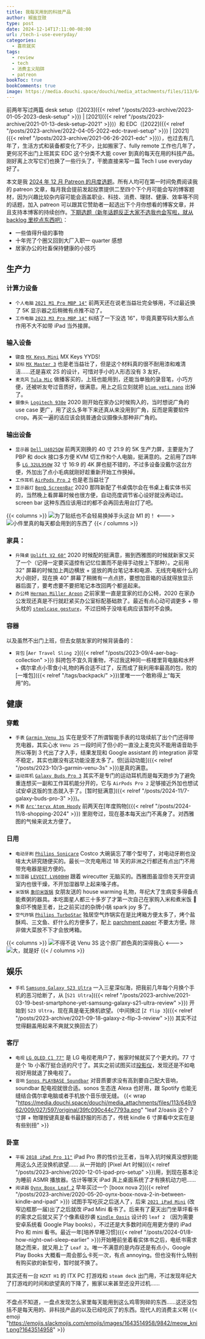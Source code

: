 ```yaml
---
title: 我每天用到的科技产品
author: 椒盐豆豉
type: post
date: 2024-12-14T17:11:00-08:00
url: /tech-i-use-everyday/
categories:
  - 喜欢就买
tags:
  - review
  - tech
  - 消费主义陷阱
  - patreon
bookToc: true
bookComments: true
image: https://media.douchi.space/douchi/media_attachments/files/113/649/940/703/956/861/original/320cd00f7f2a6d25.png
---
```


前两年写过两篇 desk setup（[2023]({{< relref "/posts/2023-archive/2023-01-05-2023-desk-setup" >}}) | [2021]({{< relref "/posts/2023-archive/2021-01-13-desk-setup-2021" >}})）和 EDC（[2022]({{< relref "/posts/2023-archive/2022-04-05-2022-edc-travel-setup" >}}) | [2021]({{< relref "/posts/2023-archive/2021-06-26-2021-edc" >}})），也过去有几年了，生活方式和装备都变化了不少，比如搬家了、fully remote 工作也几年了，更何况不出门上班其实 EDC 这个分类不大能 cover 到真的每天在用的科技产品。刚好离上次写它们也换了一些行头了，干脆直接来写一篇 Tech I use everyday 好了。

<!--more-->

本文是我 [2024 年 12 月 Patreon 的月度选题](https://www.patreon.com/posts/116604741)。所有人均可在第一时间免费阅读我的 patreon 文章，每月我会提前发起投票提供二至四个下个月可能会写的博客题材，因为兴趣比较杂内容可能会涵盖职业、科技、消费、理财、健康、效率等不同的话题，加入 patreon 可以跟其它赞助者一起选出下个月你想看的博客文章，并且支持本博客的持续创作。[下期选题（新年话题反正大家不选我也会写啦，就从 backlog 里挖点东西吧）](https://www.patreon.com/posts/2025-nian-1-yue-117947013)：
- 一些值得升级的事物
- 十年兜了个圈又回到大厂入职一 quarter 感想
- 居家办公的社畜保持健康的小技巧

## 生产力
### 计算力设备
- `个人电脑` [`2021 M1 Pro MBP 14"`](https://amzn.to/3vKLstv) 前两天还在说老当益壮完全够用，不过最近换了 5K 显示器之后稍微有点推不动了。
- `工作电脑` [`2023 M3 Pro MBP 14"`](https://amzn.to/3VGTiSm) 纠结了一下没选 16"，毕竟真要写码大那么点作用不大不如带 iPad 当外接屏。

### 输入设备
- `键盘` [`MX Keys Mini`](https://amzn.to/3is7HOv) MX Keys YYDS!
- `鼠标` [`MX Master 3`](https://amzn.to/39okewZ) 也是老当益壮了，但是这个材料真的很不耐用漆和难清洁……还是喜欢 2S 的设计，可惜对手小的人形态没有 3 友好。
- `麦克风` [`Tula Mic`](https://amzn.to/3jQSt9u) 做播客买的，上班也能用到，还能当单独的录音笔，小巧方便，还被听友夸过音质好，很满意。用上之后立刻就把 [`blue yeti nano`](https://amzn.to/3ZDfRbD) 出掉了。
- `摄像头` [`Logitech 930e`](https://amzn.to/3DrXu1N) 2020 刚开始在家办公时候购入的，当时想说广角的 use case 更广，用了这么多年下来还真从来没用到广角，反而是需要软件 crop。再买一遍的话应该会挑普通会议摄像头那种非广角的。

### 输出设备
- `显示器` [`Dell U4025QW`](https://amzn.to/4gc1K3B) 前两天刚换的 40 寸 21:9 的 5K 生产力屏，主要是为了 PBP 和 dock 接口多方便 KVM 切工作和个人电脑，挺满意的。之前用了四年多 [`LG 32UL950W`](https://amzn.to/3bpbj18) 32 寸 16:9 的 4K 屏也挺不错的，不过多设备没戴尔这台方便，外加出了点小毛病就刚好趁重新开始工作换掉。
- `工作耳机` [`AirPods Pro 2`](https://amzn.to/3fZOENk) 也是老当益壮了
- `显示器灯` [`BenQ ScreenBar`](https://amzn.to/3DhJzeK) 2020 那阵新配了书桌偶尔会在书桌上看实体书买的，当然晚上看屏幕时候也很方便，自动亮度调节省心设好就没再动过。screen bar 这种东西应该用过的都不会再回去用台灯了吧。

{{< columns >}}
![为了贴纸也不会轻易换掉手头这台 M1 的！](https://media.douchi.space/douchi/media_attachments/files/113/644/331/042/067/790/original/893a17674e62d74d.png)
<--->
![小件里真的每天都会用到的东西了](https://media.douchi.space/douchi/media_attachments/files/113/542/314/760/916/635/original/94706403ba4544eb.png)
{{< / columns >}}

### 家具：
- `升降桌` [`Uplift V2 60"`](https://amzn.to/4gzCWTv) 2020 时候配的挺满意，搬到西雅图的时候就新家又买了一个（记得一定要买遥控有记忆位置而不是得手动按上下那种）。之前用 32" 屏幕的时候加上两边横放 + 竖放的两台笔记本和电源、无线充电板什么的大小刚好，现在换 40" 屏幕了稍微有一点点挤，要想加音箱的话就得放显示器后面了，要考虑要不要把笔记本改回两个都竖起来。
- `办公椅` [`Herman Miller Areon`](https://amzn.to/49AEfPP) 之前家里一直是宜家的烂办公椅，2020 在家办公发现还真是不行就赶紧买办公室标配基础款了。最近有点心动可调更多 + 带头枕的 [`steelcase gesture`](https://amzn.to/4iA33eS)，不过旧椅子没啥毛病应该暂时不会换。

### 容器
以及虽然不出门上班，但去女朋友家的时候背装备的：
- `背包` [`Aer Travel Sling 2`]({{< relref "/posts/2023-09/4-aer-bag-collection" >}}) 斜挎包不宜久背重物，不过我这种同一栋楼里背电脑和水杯 + 偶尔拿点小零食小礼物的再合适不过了，反而成了我利用率最高的包，败的[一堆包]({{< relref "/tags/backpack/" >}})里唯一一个敢称得上“每天用”的。

## 健康
### 穿戴
- `手表` [`Garmin Venu 3S`](https://amzn.to/3ZFwD9Y) 实在是受不了所谓智能手表的垃圾续航了出个门还得带充电器，其实心水 `Venu 2S` 一段时间了但小的一直没上麦克风不能用语音助手所以等到 3 代出了才入手，结果发现和 Google assistant 的 integration 非常不稳定，其实也跟没有这功能没差太多了。但[运动功能]({{< relref "/posts/2023-10/3-garmin-venu-3s" >}})是真的满意。
- `运动耳机` [`Galaxy Buds Pro 3`](https://amzn.to/48rUQVr) 其实不是专门的运动耳机而是每天跑步为了避免重连想买一副和工作耳机能分开的，它与 `AirPods Pro 2` 足够接近外加也想试试安卓这版的生态就入手了。[暂时挺满意]({{< relref "/posts/2024-11/7-galaxy-buds-pro-3" >}})。
- `外套` [`Arc'teryx Atom Hoody`](https://amzn.to/3CE6rog) 前两天在[年度购物]({{< relref "/posts/2024-11/8-shopping-2024" >}}) 里刚夸过，现在基本每天出门不离身了。对西雅图的气候来说太方便了。

### 日用
- `电动牙刷` [`Philips Sonicare`](https://amzn.to/3DrZlDN) Costco 大碗装忘了哪个型号了，对电动牙刷也没啥太大研究随便买的。最长一次充电用过 18 天的非洲之行都还有点出门不用带充电器是挺方便的。
- `加湿器` [`LEVOIT LV600HH`](https://amzn.to/41B8rrT) 跟着 wirecutter 无脑买的。西雅图虽湿但冬天开空调室内也很干燥，不开加湿器早上起来嗓子疼。
- `米饭锅` [`象印米饭锅`](https://amzn.to/4izcICp) 女朋友送的 house warming 礼物，年纪大了生病变多得备点能煮粥的器具。本吃面星人都三十多岁了才第一次自己在家购入米和煮米饭 🤣 象印不愧是王者，比之前买过的杂牌小锅 spark joy 多了。
- `空气炸锅` [`Philips TurboStar`](https://amzn.to/4gdRng1) 独居空气炸锅实在是比烤箱方便太多了，烤个盐酥鸡、三文鱼、虾什么的方便多了，配上 [parchment paper](https://amzn.to/3VEh1SY) 不要太方便。除非做大菜放不下才会放烤箱。

{{< columns >}}
![不得不说 Venu 3S 这个原厂颜色真的深得我心](https://media.douchi.space/douchi/media_attachments/files/111/229/909/977/327/043/original/84dfd85317cdba81.png)
<--->
![大，就是好](https://media.douchi.space/douchi/media_attachments/files/107/764/260/699/495/945/original/625681cc2bb159c3.png)
{{< / columns >}}

## 娱乐
- `手机` [`Samsung Galaxy S23 Ultra`](https://amzn.to/3OZteOx) 一入三星深似海，把我前几年每个月换个手机的恶习给断了，从 [`S21 Ultra`]({{< relref "/posts/2023-archive/2021-03-19-best-smartphone-yet-samsung-galaxy-s21-ultra-review" >}}) 开始到 `S23 Ultra`，现在真是毫无换机欲望。（中间换过 [`Z flip 3`]({{< relref "/posts/2023-archive/2021-09-18-galaxy-z-flip-3-review" >}}) 其实不过觉得翻盖用起来不爽就又换回去了）

### 客厅
- `电视` [`LG OLED C1 77"`](https://amzn.to/3BGsc6R) 是 LG 电视老用户了，搬家时候就买了个更大的。77 寸是个 1b 小客厅挺合适的尺寸了。其实之前试图买过[投影仪](https://amzn.to/49Ccer8)，发现还是不如电视好用就退了换电视了。
- `音响` [`Sonos PLAYBASE Soundbar`](https://amzn.to/4flEZJU) 对音质要求没有高到要自己配大音响，soundbar 配电视就很合适。sonos 生态连 Alexa 也好用，跟 Spotify 也能无缝结合偶尔拿电脑或者手机放个音乐很无缝。
{{< wrap "https://media.douchi.space/douchi/media_attachments/files/113/649/962/009/027/597/original/39fc090c44c7793a.png" "leaf 2/oasis 这个 7 寸屏 + 物理按键真是看书最舒服的形态了，传统 kindle 6 寸屏看中文实在是有些别扭" >}}

### 卧室
- `平板` [`2018 iPad Pro 11"`](https://amzn.to/2MVYktv) iPad Pro 界的性价比王者，当年入坑时候真没想到能用这么久还没换机欲望…… 从一开始的 [Pixel Art 时候]({{< relref "/posts/2023-archive/2020-12-01-ipad-pro-setup" >}})用，到现在基本沦为睡前 ASMR 播放器。估计等哪天 iPad 真上桌面系统了才有换机动力吧……
- `阅读器` [`Oynx Boox Leaf 2`](https://amzn.to/4iu7VSC) 早年买过一个 [boox nova 2]({{< relref "/posts/2023-archive/2020-05-20-oynx-boox-nova-2-in-between-kindle-and-ipad" >}}) 试图手写吃灰之后送人了，后来 [`2021 iPad Mini`](https://amzn.to/3OVa0JO) (改窄边框那一届)出了之后就改 iPad Mini 看书了。后来有了夏天出门坐草坪看书的需求之后就又买了个像素级抄袭 [`Kindle Oasis`](https://amzn.to/3OTLFnN) 设计的 `leaf 2` （因为需要安卓系统看 Google  Play  books），不过还是大多数时间在用更方便的 iPad Pro 和 mini 看书。最近一年[培养早睡习惯]({{< relref "/posts/2024-01/8-how-night-owl-sleep-earlier" >}})开始睡前坐着看实体书之后，电纸书需求随之而来，就又用上了 `Leaf 2`。唯一不满意的是内存还是有点小，Google Play Books 大概看一周会那么卡死一次，有点 annoying。但也没有什么特别有购买欲的新型号，暂时就不换了。

其实还有一台 `HZXT H1` 的 ITX PC 打游戏和 `steam deck` 出门用，不过发现年纪大了打游戏的时间和欲望真的下降了，搬家以来甚至还没开过机…… 

---

不盘点不知道，一盘点发现怎么家里每天能用到这么鸡零狗碎的东西……这还没包括不是每天用的、非科技产品的以及已经吃灰了的东西。现代人的消费主义啊 {{< emoji "https://emojis.slackmojis.com/emojis/images/1643514958/9842/meow_knit.png?1643514958" >}}